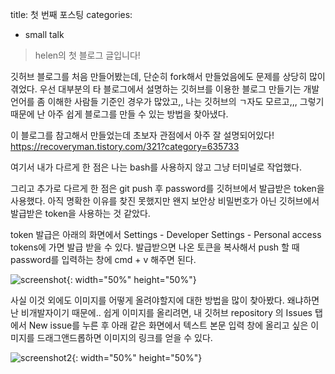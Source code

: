 title: 첫 번째 포스팅
categories:

- small talk

> helen의 첫 블로그 글입니다!



깃허브 블로그를 처음 만들어봤는데, 단순히 fork해서 만들었음에도 문제를 상당히 많이 겪었다.
우선 대부분의 타 블로그에서 설명하는 깃허브를 이용한 블로그 만들기는 개발언어를 좀 이해한 사람들 기준인 경우가 많았고,,
나는 깃허브의 ㄱ자도 모르고,,, 그렇기 때문에 난 아주 쉽게 블로그를 만들 수 있는 방법을 찾아냈다.

이 블로그를 참고해서 만들었는데 초보자 관점에서 아주 잘 설명되어있다!
https://recoveryman.tistory.com/321?category=635733

여기서 내가 다르게 한 점은 나는 bash를 사용하지 않고 그냥 터미널로 작업했다.

그리고 추가로 다르게 한 점은 git push 후 password를 깃허브에서 발급받은 token을 사용했다.
아직 명확한 이유를 찾진 못했지만 왠지 보안상 비밀번호가 아닌 깃허브에서 발급받은 token을 사용하는 것 같았다.

token 발급은 아래의 화면에서 Settings - Developer Settings - Personal access tokens에 가면 발급 받을 수 있다.
발급받으면 나온 토큰을 복사해서 push 할 때 password를 입력하는 창에 cmd + v 해주면 된다.

![screenshot](https://user-images.githubusercontent.com/88134085/139533983-d36084a5-1aaf-4d4a-8131-369d2106f916.png){: width="50%" height="50%"}

사실 이것 외에도 이미지를 어떻게 올려야할지에 대한 방법을 많이 찾아봤다. 왜냐하면 난 비개발자이기 때문에..
쉽게 이미지를 올리려면, 내 깃허브 repository 의 Issues 탭에서 New issue를 누른 후 아래 같은 화면에서 텍스트 본문 입력 창에 올리고 싶은 이미지를 드래그앤드롭하면 이미지의 링크를 얻을 수 있다.

![screenshot2](https://user-images.githubusercontent.com/88134085/139535503-b7f9fdf4-a326-44aa-9040-9a0f98469255.png){: width="50%" height="50%"}

